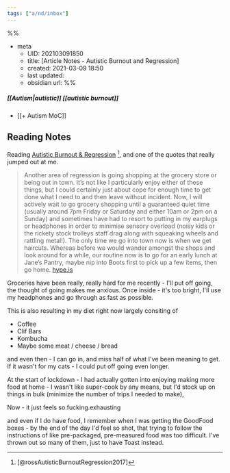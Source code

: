 ```yaml
---
tags: ["a/nd/inbox"]
---
```

%%
- meta
	- UID: 202103091850
	- title: [Article Notes - Autistic Burnout and Regression]
	- created: 2021-03-09 18:50
	- last updated: 
	- obsidian url: 
%%

##### [[Autism|autistic]] [[autistic burnout]]
+ [[+ Autism MoC]]
## Reading Notes

Reading [Autistic Burnout & Regression](https://iammyownexperience.com/2017/08/01/autistic-burnout-regression/) [^rossAutisticBurnoutRegression2017], and one of the quotes that really jumped out at me.

> Another area of regression is going shopping at the grocery store or being out in town. It’s not like I particularly enjoy either of these things, but I could certainly just about cope for enough time to get done what I need to and then leave without incident. Now, I will actively wait to go grocery shopping until a guaranteed quiet time (usually around 7pm Friday or Saturday and either 10am or 2pm on a Sunday) and sometimes have had to resort to putting in my earplugs or headphones in order to minimise sensory overload (noisy kids or the rickety stock trolleys staff drag along with squeaking wheels and rattling metal!). The only time we go into town now is when we get haircuts. Whereas before we would wander amongst the shops and look around for a while, our routine now is to go for an early lunch at Jane’s Pantry, maybe nip into Boots first to pick up a few items, then go home.  [hype.is](https://hyp.is/hLPj5IEnEeu-JFMHp78wYA/iammyownexperience.com/2017/08/01/autistic-burnout-regression/)

Groceries have been really, really hard for me recently - I'll put off going, the thought of going makes me anxious. Once inside - it's too bright, I'll use my headphones and go through as fast as possible.

This is also resulting in my diet right now largely consiting of

- Coffee
- Clif Bars
- Kombucha 
- Maybe some meat / cheese / bread 

and even then - I can go in, and miss half of what I've been meaning to get. If it wasn't for my cats - I could put off going even longer.

At the start of lockdown - I had actually gotten into enjoying making more food at home - I wasn't like super-cook by any means, but I'd stock up on things in bulk (minimize the number of trips I needed to make), 

Now - it just feels so.fucking.exhausting

and even if I do have food, I remember when I was getting the GoodFood boxes - by the end of the day I'd feel so shot, that trying to follow the instructions of like pre-packaged, pre-measured food was too difficult. I've thrown out so many of them, just to have Toast instead.

[^rossAutisticBurnoutRegression2017]: [@rossAutisticBurnoutRegression2017]